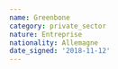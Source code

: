 ```yaml
---
name: Greenbone
category: private_sector
nature: Entreprise
nationality: Allemagne
date_signed: '2018-11-12'
---
```

    